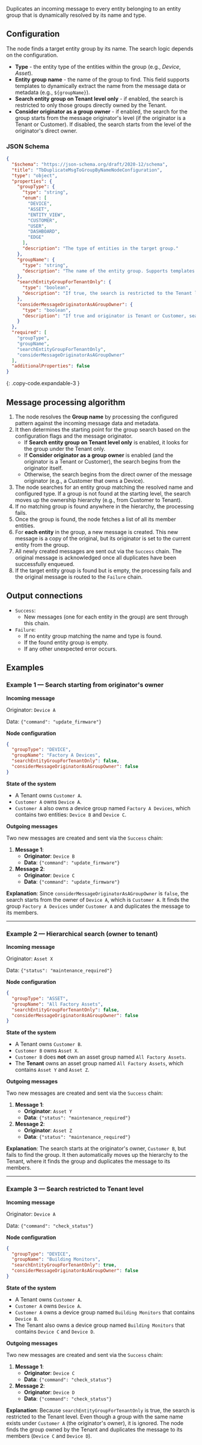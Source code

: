 Duplicates an incoming message to every entity belonging to an entity group that is dynamically resolved by its name and type.

## Configuration

The node finds a target entity group by its name. The search logic depends on the configuration.

- **Type** - the entity type of the entities within the group (e.g., *Device*, *Asset*).
- **Entity group name** - the name of the group to find. This field supports templates to dynamically extract the name from the message data or metadata (e.g., `${groupName}`).
- **Search entity group on Tenant level only** - if enabled, the search is restricted to only those groups directly owned by the Tenant.
- **Consider originator as a group owner** - if enabled, the search for the group starts from the message originator's level (if the originator is a Tenant or Customer). If
  disabled, the search starts from the level of the originator's direct owner.

### JSON Schema

```json
{
  "$schema": "https://json-schema.org/draft/2020-12/schema",
  "title": "TbDuplicateMsgToGroupByNameNodeConfiguration",
  "type": "object",
  "properties": {
    "groupType": {
      "type": "string",
      "enum": [
        "DEVICE",
        "ASSET",
        "ENTITY_VIEW",
        "CUSTOMER",
        "USER",
        "DASHBOARD",
        "EDGE"
      ],
      "description": "The type of entities in the target group."
    },
    "groupName": {
      "type": "string",
      "description": "The name of the entity group. Supports templates."
    },
    "searchEntityGroupForTenantOnly": {
      "type": "boolean",
      "description": "If true, the search is restricted to the Tenant level only."
    },
    "considerMessageOriginatorAsAGroupOwner": {
      "type": "boolean",
      "description": "If true and originator is Tenant or Customer, search starts from originator's level."
    }
  },
  "required": [
    "groupType",
    "groupName",
    "searchEntityGroupForTenantOnly",
    "considerMessageOriginatorAsAGroupOwner"
  ],
  "additionalProperties": false
}
```
{: .copy-code.expandable-3 }

## Message processing algorithm

1. The node resolves the **Group name** by processing the configured pattern against the incoming message data and metadata.
2. It then determines the starting point for the group search based on the configuration flags and the message originator.
    - If **Search entity group on Tenant level only** is enabled, it looks for the group under the Tenant only.
    - If **Consider originator as a group owner** is enabled (and the originator is a Tenant or Customer), the search begins from the originator itself.
    - Otherwise, the search begins from the direct owner of the message originator (e.g., a Customer that owns a Device).
3. The node searches for an entity group matching the resolved name and configured type. If a group is not found at the starting level, the search moves up the ownership
   hierarchy (e.g., from Customer to Tenant).
4. If no matching group is found anywhere in the hierarchy, the processing fails.
5. Once the group is found, the node fetches a list of all its member entities.
6. For **each entity** in the group, a new message is created. This new message is a copy of the original, but its originator is set to the current entity from the group.
7. All newly created messages are sent out via the `Success` chain. The original message is acknowledged once all duplicates have been successfully enqueued.
8. If the target entity group is found but is empty, the processing fails and the original message is routed to the `Failure` chain.

## Output connections

- `Success`:
    - New messages (one for each entity in the group) are sent through this chain.
- `Failure`:
    - If no entity group matching the name and type is found.
    - If the found entity group is empty.
    - If any other unexpected error occurs.

## Examples

### Example 1 — Search starting from originator's owner

**Incoming message**

Originator: `Device A`

Data: `{"command": "update_firmware"}`

**Node configuration**

```json
{
  "groupType": "DEVICE",
  "groupName": "Factory A Devices",
  "searchEntityGroupForTenantOnly": false,
  "considerMessageOriginatorAsAGroupOwner": false
}
```

**State of the system**

- A Tenant owns `Customer A`.
- `Customer A` owns `Device A`.
- `Customer A` also owns a device group named `Factory A Devices`, which contains two entities: `Device B` and `Device C`.

**Outgoing messages**

Two new messages are created and sent via the `Success` chain:

1. **Message 1**:
    - **Originator**: `Device B`
    - **Data**: `{"command": "update_firmware"}`
2. **Message 2**:
    - **Originator**: `Device C`
    - **Data**: `{"command": "update_firmware"}`

**Explanation**: Since `considerMessageOriginatorAsAGroupOwner` is `false`, the search starts from the owner of `Device A`, which is `Customer A`. It finds the group
`Factory A Devices` under `Customer A` and duplicates the message to its members.

-----

### Example 2 — Hierarchical search (owner to tenant)

**Incoming message**

Originator: `Asset X`

Data: `{"status": "maintenance_required"}`

**Node configuration**

```json
{
  "groupType": "ASSET",
  "groupName": "All Factory Assets",
  "searchEntityGroupForTenantOnly": false,
  "considerMessageOriginatorAsAGroupOwner": false
}
```

**State of the system**

- A Tenant owns `Customer B`.
- `Customer B` owns `Asset X`.
- `Customer B` does **not** own an asset group named `All Factory Assets`.
- The **Tenant** owns an asset group named `All Factory Assets`, which contains `Asset Y` and `Asset Z`.

**Outgoing messages**

Two new messages are created and sent via the `Success` chain:

1. **Message 1**:
    - **Originator**: `Asset Y`
    - **Data**: `{"status": "maintenance_required"}`
2. **Message 2**:
    - **Originator**: `Asset Z`
    - **Data**: `{"status": "maintenance_required"}`

**Explanation**: The search starts at the originator's owner, `Customer B`, but fails to find the group. It then automatically moves up the hierarchy to the Tenant, where it finds
the group and duplicates the message to its members.

-----

### Example 3 — Search restricted to Tenant level

**Incoming message**

Originator: `Device A`

Data: `{"command": "check_status"}`

**Node configuration**

```json
{
  "groupType": "DEVICE",
  "groupName": "Building Monitors",
  "searchEntityGroupForTenantOnly": true,
  "considerMessageOriginatorAsAGroupOwner": false
}
```

**State of the system**

- A Tenant owns `Customer A`.
- `Customer A` owns `Device A`.
- `Customer A` owns a device group named `Building Monitors` that contains `Device B`.
- The Tenant also owns a device group named `Building Monitors` that contains `Device C` and `Device D`.

**Outgoing messages**

Two new messages are created and sent via the `Success` chain:

1. **Message 1**:
    - **Originator**: `Device C`
    - **Data**: `{"command": "check_status"}`
2. **Message 2**:
    - **Originator**: `Device D`
    - **Data**: `{"command": "check_status"}`

**Explanation**: Because `searchEntityGroupForTenantOnly` is true, the search is restricted to the Tenant level. Even though a group with the same name exists under `Customer A` (the
originator's owner), it is ignored. The node finds the group owned by the Tenant and duplicates the message to its members (`Device C` and `Device D`).
